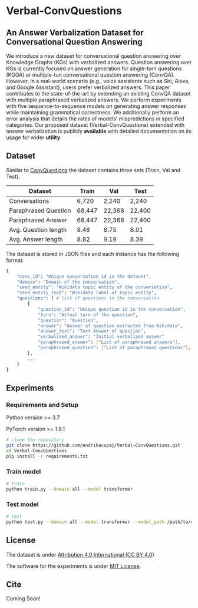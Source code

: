 # Verbal-ConvQuestions

## An Answer Verbalization Dataset for Conversational Question Answering
We introduce a new dataset for conversational question answering over Knowledge Graphs (KGs) with verbalized answers. Question answering over KGs is currently focused on answer generation for single-turn questions (KGQA) or multiple-tun conversational question answering (ConvQA). However, in a real-world scenario (e.g., voice assistants such as Siri, Alexa, and Google Assistant), users prefer verbalized answers. This paper contributes to the state-of-the-art by extending an existing ConvQA dataset with multiple paraphrased verbalized answers. We perform experiments with five sequence-to-sequence models on generating answer responses while maintaining grammatical correctness.
We additionally perform an error analysis that details the rates of models' mispredictions in specified categories. Our proposed dataset (Verbal-ConvQuestions) extended with answer verbalization is publicly **available** with detailed documentation on its usage for wider **utility**.

## Dataset

Similar to [ConvQuestions](https://convex.mpi-inf.mpg.de/) the dataset contains three sets (Train, Val and Test). 

Dataset | Train | Val | Test
--------|-------|-----|-----
Conversations | 6,720 | 2,240 | 2,240
Paraphrased Question | 68,447 | 22,368 | 22,400
Paraphrased Answer | 68,447 | 22,368 | 22,400
Avg. Question length | 8.48 | 8.75 | 8.01
Avg. Answer length | 8.82 | 9.19 | 8.39

The dataset is stored in JSON files and each instance has the following format:

```bash
{
    "conv_id": "Unique conversation id in the dataset",
    "domain": "Domain of the conversation",
    "seed_entity": "Wikidata topic entity of the conversation",
    "seed_entity_text": "Wikidata label of topic entity",
    "questions": [ # list of questions in the conversation
        {
            "question_id": "Unique question id in the conversation",
            "turn": "Actual turn of the question",
            "question": "Question",
            "answer": "Answer of question extracted from Wikidata",
            "answer_text": "Text Answer of question",
            "verbalized_answer": "Initial verbalized answer"
            "paraphrased_answer": ["List of paraphrased answers"],
            "paraphrased_question": ["List of paraphrased questions"],
        },
        ...
    ]
}
```


## Experiments
### Requirements and Setup

Python version >= 3.7

PyTorch version >= 1.8.1

``` bash
# clone the repository
git clone https://github.com/endrikacupaj/Verbal-ConvQuestions.git
cd Verbal-ConvQuestions
pip install -r requirements.txt
```

### Train model
``` bash
# train
python train.py --domain all --model transformer
```

### Test model
``` bash
# test
python test.py --domain all --model transformer --model_path /path/to/checkpoint
```

## License
The dataset is under [Attribution 4.0 International (CC BY 4.0)](dataset/LICENCE)

The software for the experiments is under [MIT License](experiments/LICENCE).

## Cite
Coming Soon!